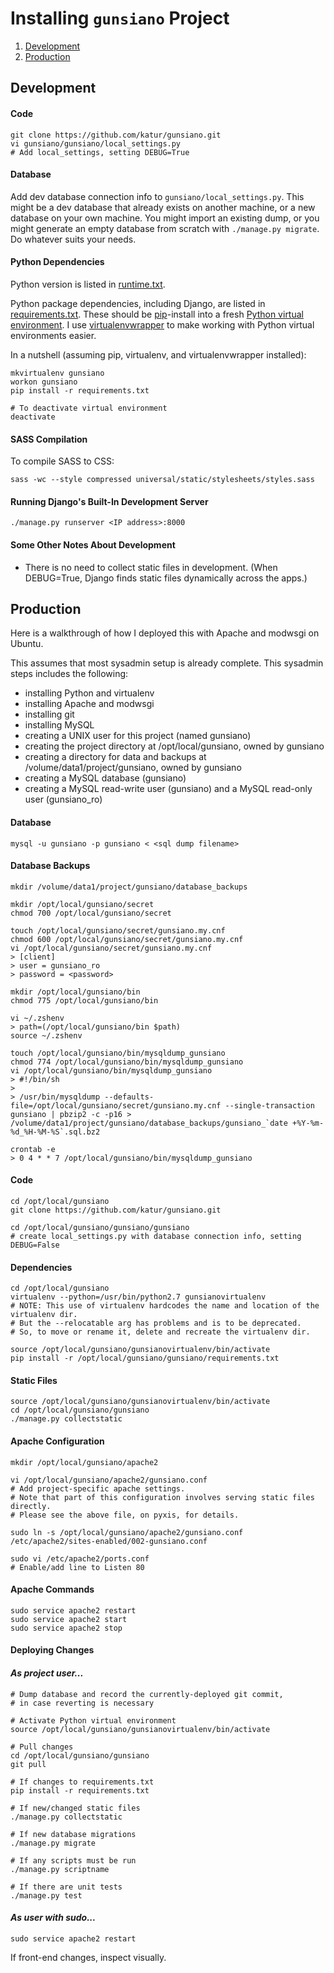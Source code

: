 # Installing `gunsiano` Project

1. [Development](#development)
1. [Production](#production)


## Development


#### Code

```
git clone https://github.com/katur/gunsiano.git
vi gunsiano/gunsiano/local_settings.py
# Add local_settings, setting DEBUG=True
```


#### Database

Add dev database connection info to `gunsiano/local_settings.py`.
This might be a dev database that already exists on another machine,
or a new database on your own machine.
You might import an existing dump, or you might generate an empty database
from scratch with `./manage.py migrate`. Do whatever suits your needs.


#### Python Dependencies

Python version is listed in [runtime.txt](runtime.txt).

Python package dependencies, including Django,
are listed in [requirements.txt](requirements.txt).
These should be [pip](https://pypi.python.org/pypi/pip)-install into a fresh
[Python virtual environment](http://virtualenv.readthedocs.org/). I use
[virtualenvwrapper](http://virtualenvwrapper.readthedocs.org/en/latest/)
to make working with Python virtual environments easier.

In a nutshell (assuming pip, virtualenv, and virtualenvwrapper installed):
```
mkvirtualenv gunsiano
workon gunsiano
pip install -r requirements.txt

# To deactivate virtual environment
deactivate
```


#### SASS Compilation

To compile SASS to CSS:
```
sass -wc --style compressed universal/static/stylesheets/styles.sass
```


#### Running Django's Built-In Development Server

```
./manage.py runserver <IP address>:8000
```


#### Some Other Notes About Development

- There is no need to collect static files in development.
(When DEBUG=True, Django finds static files dynamically across the apps.)



## Production

Here is a walkthrough of how I deployed this with Apache and modwsgi on Ubuntu.

This assumes that most sysadmin setup is already complete.
This sysadmin steps includes the following:

- installing Python and virtualenv
- installing Apache and modwsgi
- installing git
- installing MySQL
- creating a UNIX user for this project (named gunsiano)
- creating the project directory at /opt/local/gunsiano, owned by gunsiano
- creating a directory for data and backups at /volume/data1/project/gunsiano, owned by gunsiano
- creating a MySQL database (gunsiano)
- creating a MySQL read-write user (gunsiano) and a MySQL read-only user (gunsiano_ro)


#### Database

```
mysql -u gunsiano -p gunsiano < <sql dump filename>
```


#### Database Backups

```
mkdir /volume/data1/project/gunsiano/database_backups

mkdir /opt/local/gunsiano/secret
chmod 700 /opt/local/gunsiano/secret

touch /opt/local/gunsiano/secret/gunsiano.my.cnf
chmod 600 /opt/local/gunsiano/secret/gunsiano.my.cnf
vi /opt/local/gunsiano/secret/gunsiano.my.cnf
> [client]
> user = gunsiano_ro
> password = <password>

mkdir /opt/local/gunsiano/bin
chmod 775 /opt/local/gunsiano/bin

vi ~/.zshenv
> path=(/opt/local/gunsiano/bin $path)
source ~/.zshenv

touch /opt/local/gunsiano/bin/mysqldump_gunsiano
chmod 774 /opt/local/gunsiano/bin/mysqldump_gunsiano
vi /opt/local/gunsiano/bin/mysqldump_gunsiano
> #!/bin/sh
>
> /usr/bin/mysqldump --defaults-file=/opt/local/gunsiano/secret/gunsiano.my.cnf --single-transaction gunsiano | pbzip2 -c -p16 > /volume/data1/project/gunsiano/database_backups/gunsiano_`date +%Y-%m-%d_%H-%M-%S`.sql.bz2

crontab -e
> 0 4 * * 7 /opt/local/gunsiano/bin/mysqldump_gunsiano
```


#### Code

```
cd /opt/local/gunsiano
git clone https://github.com/katur/gunsiano.git

cd /opt/local/gunsiano/gunsiano/gunsiano
# create local_settings.py with database connection info, setting DEBUG=False
```


#### Dependencies

```
cd /opt/local/gunsiano
virtualenv --python=/usr/bin/python2.7 gunsianovirtualenv
# NOTE: This use of virtualenv hardcodes the name and location of the virtualenv dir.
# But the --relocatable arg has problems and is to be deprecated.
# So, to move or rename it, delete and recreate the virtualenv dir.

source /opt/local/gunsiano/gunsianovirtualenv/bin/activate
pip install -r /opt/local/gunsiano/gunsiano/requirements.txt
```


#### Static Files

```
source /opt/local/gunsiano/gunsianovirtualenv/bin/activate
cd /opt/local/gunsiano/gunsiano
./manage.py collectstatic
```


#### Apache Configuration

```
mkdir /opt/local/gunsiano/apache2

vi /opt/local/gunsiano/apache2/gunsiano.conf
# Add project-specific apache settings.
# Note that part of this configuration involves serving static files directly.
# Please see the above file, on pyxis, for details.

sudo ln -s /opt/local/gunsiano/apache2/gunsiano.conf /etc/apache2/sites-enabled/002-gunsiano.conf

sudo vi /etc/apache2/ports.conf
# Enable/add line to Listen 80
```


#### Apache Commands

```
sudo service apache2 restart
sudo service apache2 start
sudo service apache2 stop
```


#### Deploying Changes

#### *As project user...*
```
# Dump database and record the currently-deployed git commit,
# in case reverting is necessary

# Activate Python virtual environment
source /opt/local/gunsiano/gunsianovirtualenv/bin/activate

# Pull changes
cd /opt/local/gunsiano/gunsiano
git pull

# If changes to requirements.txt
pip install -r requirements.txt

# If new/changed static files
./manage.py collectstatic

# If new database migrations
./manage.py migrate

# If any scripts must be run
./manage.py scriptname

# If there are unit tests
./manage.py test
```

#### *As user with sudo...*
```
sudo service apache2 restart
```

If front-end changes, inspect visually.
